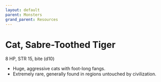 ```yaml
---
layout: default
parent: Monsters
grand_parent: Resources
---
```


# Cat, Sabre-Toothed Tiger

8 HP, STR 15, bite (d10)  

- Huge, aggressive cats with foot-long fangs.  
- Extremely rare, generally found in regions untouched by civilization.  


